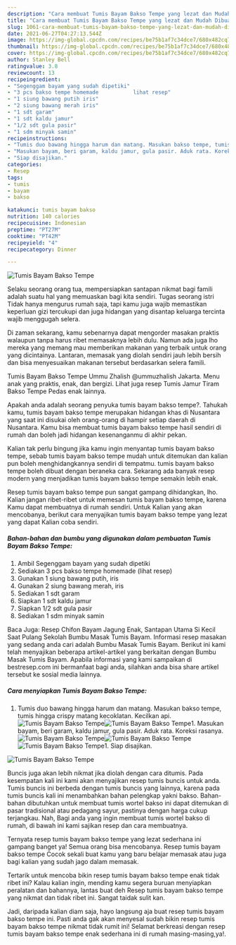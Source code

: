 ```yaml
---
description: "Cara membuat Tumis Bayam Bakso Tempe yang lezat dan Mudah Dibuat"
title: "Cara membuat Tumis Bayam Bakso Tempe yang lezat dan Mudah Dibuat"
slug: 1061-cara-membuat-tumis-bayam-bakso-tempe-yang-lezat-dan-mudah-dibuat
date: 2021-06-27T04:27:13.544Z
image: https://img-global.cpcdn.com/recipes/be75b1af7c34dce7/680x482cq70/tumis-bayam-bakso-tempe-foto-resep-utama.jpg
thumbnail: https://img-global.cpcdn.com/recipes/be75b1af7c34dce7/680x482cq70/tumis-bayam-bakso-tempe-foto-resep-utama.jpg
cover: https://img-global.cpcdn.com/recipes/be75b1af7c34dce7/680x482cq70/tumis-bayam-bakso-tempe-foto-resep-utama.jpg
author: Stanley Bell
ratingvalue: 3.8
reviewcount: 13
recipeingredient:
- "Segenggam bayam yang sudah dipetiki"
- "3 pcs bakso tempe homemade           lihat resep"
- "1 siung bawang putih iris"
- "2 siung bawang merah iris"
- "1 sdt garam"
- "1 sdt kaldu jamur"
- "1/2 sdt gula pasir"
- "1 sdm minyak samin"
recipeinstructions:
- "Tumis duo bawang hingga harum dan matang. Masukan bakso tempe, tumis hingga crispy matang kecoklatan. Kecilkan api."
- "Masukan bayam, beri garam, kaldu jamur, gula pasir. Aduk rata. Koreksi rasanya."
- "Siap disajikan."
categories:
- Resep
tags:
- tumis
- bayam
- bakso

katakunci: tumis bayam bakso 
nutrition: 140 calories
recipecuisine: Indonesian
preptime: "PT27M"
cooktime: "PT42M"
recipeyield: "4"
recipecategory: Dinner

---
```



![Tumis Bayam Bakso Tempe](https://img-global.cpcdn.com/recipes/be75b1af7c34dce7/680x482cq70/tumis-bayam-bakso-tempe-foto-resep-utama.jpg)

Selaku seorang orang tua, mempersiapkan santapan nikmat bagi famili adalah suatu hal yang memuaskan bagi kita sendiri. Tugas seorang istri Tidak hanya mengurus rumah saja, tapi kamu juga wajib memastikan keperluan gizi tercukupi dan juga hidangan yang disantap keluarga tercinta wajib menggugah selera.

Di zaman  sekarang, kamu sebenarnya dapat mengorder masakan praktis walaupun tanpa harus ribet memasaknya lebih dulu. Namun ada juga lho mereka yang memang mau memberikan makanan yang terbaik untuk orang yang dicintainya. Lantaran, memasak yang diolah sendiri jauh lebih bersih dan bisa menyesuaikan makanan tersebut berdasarkan selera famili. 

Tumis Bayam Bakso Tempe Ummu Zhalish @ummuzhalish Jakarta. Menu anak yang praktis, enak, dan bergizi. Lihat juga resep Tumis Jamur Tiram Bakso Tempe Pedas enak lainnya.

Apakah anda adalah seorang penyuka tumis bayam bakso tempe?. Tahukah kamu, tumis bayam bakso tempe merupakan hidangan khas di Nusantara yang saat ini disukai oleh orang-orang di hampir setiap daerah di Nusantara. Kamu bisa membuat tumis bayam bakso tempe hasil sendiri di rumah dan boleh jadi hidangan kesenanganmu di akhir pekan.

Kalian tak perlu bingung jika kamu ingin menyantap tumis bayam bakso tempe, sebab tumis bayam bakso tempe mudah untuk ditemukan dan kalian pun boleh menghidangkannya sendiri di tempatmu. tumis bayam bakso tempe boleh dibuat dengan beraneka cara. Sekarang ada banyak resep modern yang menjadikan tumis bayam bakso tempe semakin lebih enak.

Resep tumis bayam bakso tempe pun sangat gampang dihidangkan, lho. Kalian jangan ribet-ribet untuk memesan tumis bayam bakso tempe, karena Kamu dapat membuatnya di rumah sendiri. Untuk Kalian yang akan mencobanya, berikut cara menyajikan tumis bayam bakso tempe yang lezat yang dapat Kalian coba sendiri.

<!--inarticleads1-->

##### Bahan-bahan dan bumbu yang digunakan dalam pembuatan Tumis Bayam Bakso Tempe:

1. Ambil Segenggam bayam yang sudah dipetiki
1. Sediakan 3 pcs bakso tempe homemade           (lihat resep)
1. Gunakan 1 siung bawang putih, iris
1. Gunakan 2 siung bawang merah, iris
1. Sediakan 1 sdt garam
1. Siapkan 1 sdt kaldu jamur
1. Siapkan 1/2 sdt gula pasir
1. Sediakan 1 sdm minyak samin


Baca Juga: Resep Chifon Bayam Jagung Enak, Santapan Utama Si Kecil Saat Pulang Sekolah Bumbu Masak Tumis Bayam. Informasi resep masakan yang sedang anda cari adalah Bumbu Masak Tumis Bayam. Berikut ini kami telah menyajikan beberapa artikel-artikel yang berkaitan dengan Bumbu Masak Tumis Bayam. Apabila informasi yang kami sampaikan di bestresep.com ini bermanfaat bagi anda, silahkan anda bisa share artikel tersebut ke sosial media lainnya. 

<!--inarticleads2-->

##### Cara menyiapkan Tumis Bayam Bakso Tempe:

1. Tumis duo bawang hingga harum dan matang. Masukan bakso tempe, tumis hingga crispy matang kecoklatan. Kecilkan api.
<img src="https://img-global.cpcdn.com/steps/9696c5ab44f26e9b/160x128cq70/tumis-bayam-bakso-tempe-langkah-memasak-1-foto.jpg" alt="Tumis Bayam Bakso Tempe"><img src="https://img-global.cpcdn.com/steps/3ab49b9f7714e510/160x128cq70/tumis-bayam-bakso-tempe-langkah-memasak-1-foto.jpg" alt="Tumis Bayam Bakso Tempe">1. Masukan bayam, beri garam, kaldu jamur, gula pasir. Aduk rata. Koreksi rasanya.
<img src="https://img-global.cpcdn.com/steps/81cebebc4c2fe959/160x128cq70/tumis-bayam-bakso-tempe-langkah-memasak-2-foto.jpg" alt="Tumis Bayam Bakso Tempe"><img src="https://img-global.cpcdn.com/steps/39b1e9c75c417c1f/160x128cq70/tumis-bayam-bakso-tempe-langkah-memasak-2-foto.jpg" alt="Tumis Bayam Bakso Tempe"><img src="https://img-global.cpcdn.com/steps/db30d1653d0f90a7/160x128cq70/tumis-bayam-bakso-tempe-langkah-memasak-2-foto.jpg" alt="Tumis Bayam Bakso Tempe">1. Siap disajikan.
<img src="https://img-global.cpcdn.com/steps/f5decb0cf1a2c2ff/160x128cq70/tumis-bayam-bakso-tempe-langkah-memasak-3-foto.jpg" alt="Tumis Bayam Bakso Tempe">

Buncis juga akan lebih nikmat jika diolah dengan cara ditumis. Pada kesempatan kali ini kami akan menyajikan resep tumis buncis untuk anda. Tumis buncis ini berbeda dengan tumis buncis yang lainnya, karena pada tumis buncis kali ini menambahkan bahan pelengkap yakni bakso. Bahan-bahan dibutuhkan untuk membuat tumis wortel bakso ini dapat ditemukan di pasar tradisional atau pedagang sayur, pastinya dengan harga cukup terjangkau. Nah, Bagi anda yang ingin membuat tumis wortel bakso di rumah, di bawah ini kami sajikan resep dan cara membuatnya. 

Ternyata resep tumis bayam bakso tempe yang lezat sederhana ini gampang banget ya! Semua orang bisa mencobanya. Resep tumis bayam bakso tempe Cocok sekali buat kamu yang baru belajar memasak atau juga bagi kalian yang sudah jago dalam memasak.

Tertarik untuk mencoba bikin resep tumis bayam bakso tempe enak tidak ribet ini? Kalau kalian ingin, mending kamu segera buruan menyiapkan peralatan dan bahannya, lantas buat deh Resep tumis bayam bakso tempe yang nikmat dan tidak ribet ini. Sangat taidak sulit kan. 

Jadi, daripada kalian diam saja, hayo langsung aja buat resep tumis bayam bakso tempe ini. Pasti anda gak akan menyesal sudah bikin resep tumis bayam bakso tempe nikmat tidak rumit ini! Selamat berkreasi dengan resep tumis bayam bakso tempe enak sederhana ini di rumah masing-masing,ya!.

